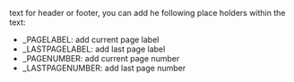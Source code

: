 text for header or footer, you can add he following place holders within the text:

- _PAGELABEL: add current page label
- _LASTPAGELABEL: add last page label
- _PAGENUMBER: add current page number
- _LASTPAGENUMBER: add last page number
